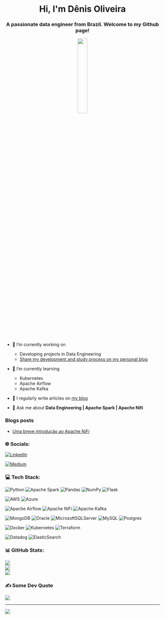<div align="center">
<h1 align="center">Hi, I'm Dênis Oliveira</h1>
<h3 align="center">A passionate data engineer from Brazil. Welcome to my Github page!</h3>
<img src="https://rishavanand.github.io/static/images/greetings.gif" align="center" style="width: 25%" />
</div>  

- 🔭 I’m currently working on 
  - Developing projects in Data Engineering 
  - [Share my development and study process on my personal blog](https://medium.com/@denis-oliveira)

- 🌱 I’m currently learning 
  - Kubernetes
  - Apache Airflow
  - Apache Kafka

- 📝 I regularly write articles on [my blog](https://medium.com/@denis-oliveira)

- 💬 Ask me about **Data Engineering | Apache Spark | Apache Nifi**

### Blogs posts
<!-- BLOG-POST-LIST:START -->
- [Uma breve introdução ao Apache NiFi](https://denis-oliveira.medium.com/uma-breve-introdu%C3%A7%C3%A3o-ao-apache-nifi-e50aa6dc7105?source=rss-2112f34bb6fb------2)
<!-- BLOG-POST-LIST:END -->

### 🌐 Socials:
[![LinkedIn](https://img.shields.io/badge/LinkedIn-%230077B5.svg?logo=linkedin&logoColor=white)](https://linkedin.com/in/deniswoliveira)

[![Medium](https://img.shields.io/badge/Medium-12100E?logo=medium&logoColor=white)](https://medium.com/@denis-oliveira) 


### 💻 Tech Stack:
![Python](https://img.shields.io/badge/python-3670A0?style=for-the-badge&logo=python&logoColor=ffdd54) 
![Apache Spark](https://img.shields.io/badge/Apache%20Spark-017CEE?style=for-the-badge&logo=Apache%20Spark&logoColor=white) 
![Pandas](https://img.shields.io/badge/pandas-%23150458.svg?style=for-the-badge&logo=pandas&logoColor=white) 
![NumPy](https://img.shields.io/badge/numpy-%23013243.svg?style=for-the-badge&logo=numpy&logoColor=white) 
![Flask](https://img.shields.io/badge/flask-%23000.svg?style=for-the-badge&logo=flask&logoColor=white) 

![AWS](https://img.shields.io/badge/AWS-%23FF9900.svg?style=for-the-badge&logo=amazon-aws&logoColor=white) 
![Azure](https://img.shields.io/badge/azure-%230072C6.svg?style=for-the-badge&logo=azure-devops&logoColor=white) 

![Apache Airflow](https://img.shields.io/badge/Apache%20Airflow-017CEE?style=for-the-badge&logo=Apache%20Airflow&logoColor=white) 
![Apache NiFi](https://img.shields.io/badge/Apache%20Nifi-017CEE?style=for-the-badge&logo=Apache&logoColor=white) 
![Apache Kafka](https://img.shields.io/badge/Apache%20Kafka-017CEE?style=for-the-badge&logo=Apache%20Kafka&logoColor=white) 

![MongoDB](https://img.shields.io/badge/MongoDB-%234ea94b.svg?style=for-the-badge&logo=mongodb&logoColor=white) 
![Oracle](https://img.shields.io/badge/Oracle-F80000?style=for-the-badge&logo=oracle&logoColor=white) 
![MicrosoftSQLServer](https://img.shields.io/badge/Microsoft%20SQL%20Sever-CC2927?style=for-the-badge&logo=microsoft%20sql%20server&logoColor=white) 
![MySQL](https://img.shields.io/badge/mysql-%2300f.svg?style=for-the-badge&logo=mysql&logoColor=white) 
![Postgres](https://img.shields.io/badge/postgres-%23316192.svg?style=for-the-badge&logo=postgresql&logoColor=white) 

![Docker](https://img.shields.io/badge/docker-%230db7ed.svg?style=for-the-badge&logo=docker&logoColor=white) 
![Kubernetes](https://img.shields.io/badge/kubernetes-%23326ce5.svg?style=for-the-badge&logo=kubernetes&logoColor=white) 
![Terraform](https://img.shields.io/badge/terraform-%235835CC.svg?style=for-the-badge&logo=terraform&logoColor=white) 

![Datadog](https://img.shields.io/badge/datadog-%23632CA6.svg?style=for-the-badge&logo=datadog&logoColor=white) 
![ElasticSearch](https://img.shields.io/badge/-ElasticSearch-005571?style=for-the-badge&logo=elasticsearch) 

### 📊 GitHub Stats:
![](https://github-readme-stats.vercel.app/api?username=deniswoliveira&theme=dark&hide_border=false&include_all_commits=false&count_private=false)<br/>
![](https://github-readme-streak-stats.herokuapp.com/?user=deniswoliveira&theme=dark&hide_border=false)<br/>
![](https://github-readme-stats.vercel.app/api/top-langs/?username=deniswoliveira&theme=dark&hide_border=false&include_all_commits=false&count_private=false&layout=compact)

### ✍️ Some Dev Quote
![](https://quotes-github-readme.vercel.app/api?type=horizontal&theme=radical)

---
[![](https://visitcount.itsvg.in/api?id=deniswoliveira&icon=7&color=10)](https://visitcount.itsvg.in)
